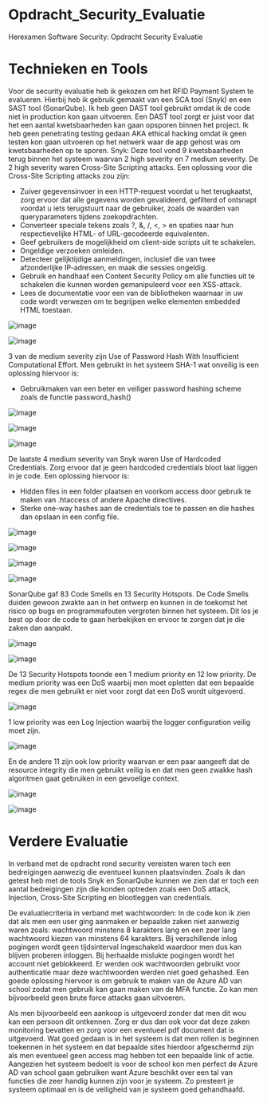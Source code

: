 # Opdracht_Security_Evaluatie
Herexamen Software Security: Opdracht Security Evaluatie

# Technieken en Tools

Voor de security evaluatie heb ik gekozen om het RFID Payment System te evalueren. Hierbij heb ik gebruik gemaakt van een SCA tool (Snyk) en een SAST tool (SonarQube). Ik heb geen DAST tool gebruikt omdat ik de code niet in production kon gaan uitvoeren. Een DAST tool zorgt er juist voor dat het een aantal kwetsbaarheden kan gaan opsporen binnen het project. Ik heb geen penetrating testing gedaan AKA ethical hacking omdat ik geen testen kon gaan uitvoeren op het netwerk waar de app gehost was om kwetsbaarheden op te sporen.
Snyk: Deze tool vond 9 kwetsbaarheden terug binnen het systeem waarvan 2 high severity en 7 medium severity. De 2 high severity waren Cross-Site Scripting attacks. Een oplossing voor die Cross-Site Scripting attacks zou zijn: 
-	Zuiver gegevensinvoer in een HTTP-request voordat u het terugkaatst, zorg ervoor dat alle gegevens worden gevalideerd, gefilterd of ontsnapt voordat u iets terugstuurt naar de gebruiker, zoals de waarden van queryparameters tijdens zoekopdrachten.
-	Converteer speciale tekens zoals ?, &, /, <, > en spaties naar hun respectievelijke HTML- of URL-gecodeerde equivalenten.
-	Geef gebruikers de mogelijkheid om client-side scripts uit te schakelen.
-	Ongeldige verzoeken omleiden.
-	Detecteer gelijktijdige aanmeldingen, inclusief die van twee afzonderlijke IP-adressen, en maak die sessies ongeldig.
-	Gebruik en handhaaf een Content Security Policy om alle functies uit te schakelen die kunnen worden gemanipuleerd voor een XSS-attack.
-	Lees de documentatie voor een van de bibliotheken waarnaar in uw code wordt verwezen om te begrijpen welke elementen embedded HTML toestaan.

![image](https://user-images.githubusercontent.com/64362709/183904576-a834e08a-8954-450b-a307-8b11aa34fb01.png)

![image](https://user-images.githubusercontent.com/64362709/183904630-d56bee59-bd3a-43ee-803b-af3973df6538.png)

3 van de medium severity zijn Use of Password Hash With Insufficient Computational Effort. Men gebruikt in het systeem SHA-1 wat onveilig is een oplossing hiervoor is: 
-	Gebruikmaken van een beter en veiliger password hashing scheme zoals de functie password_hash()

![image](https://user-images.githubusercontent.com/64362709/183904703-ea85abf7-d092-425a-8149-a100e35ab6e0.png)

![image](https://user-images.githubusercontent.com/64362709/183904717-38aadf6b-fa36-458d-9611-d51b53529981.png)

![image](https://user-images.githubusercontent.com/64362709/183904743-3d5225a5-93ab-4984-81f8-fa84c7561a3c.png)

De laatste 4 medium severity van Snyk waren Use of Hardcoded Credentials. Zorg ervoor dat je geen hardcoded credentials bloot laat liggen in je code. Een oplossing hiervoor is:
-	Hidden files in een folder plaatsen en voorkom access door gebruik te maken van .htaccess of andere Apache directives.
-	Sterke one-way hashes aan de credentials toe te passen en die hashes dan opslaan in een config file.

![image](https://user-images.githubusercontent.com/64362709/183904844-7f52c264-eed6-4a89-9d99-7010d9706a00.png)

![image](https://user-images.githubusercontent.com/64362709/183904865-3b930a3d-669f-43b9-8e0e-65f766a3c430.png)

![image](https://user-images.githubusercontent.com/64362709/183904895-cf7c7dd1-3a6c-460d-be5e-68ff7f16b7fb.png)

![image](https://user-images.githubusercontent.com/64362709/183904923-d9e0f19a-c6e6-4758-b36d-26eb68bdec93.png)

SonarQube gaf 83 Code Smells en 13 Security Hotspots. De Code Smells duiden gewoon zwakte aan in het ontwerp en kunnen in de toekomst het risico op bugs en programmafouten vergroten binnen het systeem. Dit los je best op door de code te gaan herbekijken en ervoor te zorgen dat je die zaken dan aanpakt. 

![image](https://user-images.githubusercontent.com/64362709/183905005-c33decfe-0f21-49db-88cf-9454bed3831b.png)

![image](https://user-images.githubusercontent.com/64362709/183905034-dc2b8489-564d-4420-a945-3a3fc3d213fe.png)

De 13 Security Hotspots toonde een 1 medium priority en 12 low priority. De medium priority was een DoS waarbij men moet opletten dat een bepaalde regex die men gebruikt er niet voor zorgt dat een DoS wordt uitgevoerd.

![image](https://user-images.githubusercontent.com/64362709/183905089-77ff882b-f7e7-4697-9dbe-97c2332a0e89.png)

1 low priority was een Log Injection waarbij the logger configuration veilig moet zijn.

![image](https://user-images.githubusercontent.com/64362709/183905151-c203de88-444e-4961-b0c1-2361318b4624.png)

En de andere 11 zijn ook low priority waarvan er een paar aangeeft dat de resource integrity die men gebruikt veilig is en dat men geen zwakke hash algoritmen gaat gebruiken in een gevoelige context.

![image](https://user-images.githubusercontent.com/64362709/183905210-632fcd8e-b61a-453f-afbc-53848a7b73d6.png)

![image](https://user-images.githubusercontent.com/64362709/183905229-e5681371-aea7-4f1c-8ee1-1b4a918eb8cc.png)

# Verdere Evaluatie

In verband met de opdracht rond security vereisten waren toch een bedreigingen aanwezig die eventueel kunnen plaatsvinden. Zoals ik dan getest heb met de tools Snyk en SonarQube kunnen we zien dat er toch een aantal bedreigingen zijn die konden optreden zoals een DoS attack, Injection, Cross-Site Scripting en blootleggen van credentials.

De evaluatiecriteria in verband met wachtwoorden: In de code kon ik zien dat als men een user ging aanmaken er bepaalde zaken niet aanwezig waren zoals: wachtwoord minstens 8 karakters lang en een zeer lang wachtwoord kiezen van minstens 64 karakters. Bij verschillende inlog pogingen wordt geen tijdsinterval ingeschakeld waardoor men dus kan blijven proberen inloggen. Bij herhaalde mislukte pogingen wordt het account niet geblokkeerd. Er werden ook wachtwoorden gebruikt voor authenticatie maar deze wachtwoorden werden niet goed gehashed. Een goede oplossing hiervoor is om gebruik te maken van de Azure AD van school zodat men gebruik kan gaan maken van de MFA functie. Zo kan men bijvoorbeeld geen brute force attacks gaan uitvoeren.

Als men bijvoorbeeld een aankoop is uitgevoerd zonder dat men dit wou kan een persoon dit ontkennen. Zorg er dus dan ook voor dat deze zaken monitoring bevatten en zorg voor een eventueel pdf document dat is uitgevoerd.
Wat goed gedaan is in het systeem is dat men rollen is beginnen toekennen in het systeem en dat bepaalde sites hierdoor afgeschermd zijn als men eventueel geen access mag hebben tot een bepaalde link of actie.
Aangezien het systeem bedoelt is voor de school kon men perfect de Azure AD van school gaan gebruiken want Azure beschikt over een tal van functies die zeer handig kunnen zijn voor je systeem. Zo presteert je systeem optimaal en is de veiligheid van je systeem goed gehandhaafd. 
